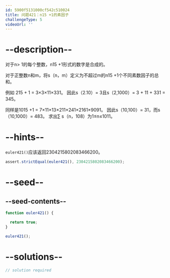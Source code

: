 ```yaml
---
id: 5900f5131000cf542c510024
title: 问题421：n15 +1的素因子
challengeType: 5
videoUrl: ''
---
```


# --description--

对于n> 1的每个整数，n15 +1形式的数字是合成的。

对于正整数n和m，将s（n，m）定义为不超过m的n15 +1个不同素数因子的总和。

例如 215 + 1 = 3×3×11×331。 因此s（2.10）= 3且s（2,1000）= 3 + 11 + 331 = 345。

同样是1015 +1 = 7×11×13×211×241×2161×9091。 因此s（10,100）= 31，而s（10,1000）= 483。 求出∑ s（n，108）为1≤n≤1011。

# --hints--

`euler421()`应该返回2304215802083466200。

```js
assert.strictEqual(euler421(), 2304215802083466200);
```

# --seed--

## --seed-contents--

```js
function euler421() {

  return true;
}

euler421();
```

# --solutions--

```js
// solution required
```
